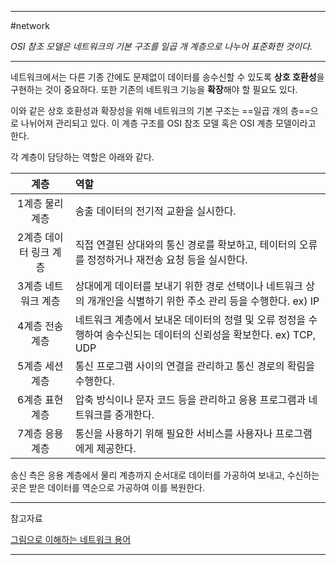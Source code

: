 
---

#network 

*OSI 참조 모델은 네트워크의 기본 구조를 일곱 개 계층으로 나누어 표준화한 것이다.*

---

네트워크에서는 다른 기종 간에도 문제없이 데이터를 송수신할 수 있도록 **상호 호환성**을 구현하는 것이 중요하다. 또한 기존의 네트워크 기능을 **확장**해야 할 필요도 있다.

이와 같은 상호 호환성과 확장성을 위해 네트워크의 기본 구조는 ==일곱 개의 층==으로 나뉘어져 관리되고 있다. 이 계층 구조를 OSI 참조 모델 혹은 OSI 계층 모델이라고 한다.

각 계층이 담당하는 역할은 아래와 같다.

|          계층          | 역할                                                                                                               |
|:----------------------:|:------------------------------------------------------------------------------------------------------------------ |
|     1계층 물리계층     | 송출 데이터의 전기적 교환을 실시한다.                                                                              |
| 2계층 데이터 링크 계층 | 직접 연결된 상대와의 통신 경로를 확보하고, 테이터의 오류를 정정하거나 재전송 요청 등을 실시한다.                   |
|  3계층 네트워크 계층   | 상대에게 데이터를 보내기 위한 경로 선택이나 네트워크 상의 개개인을 식별하기 위한 주소 관리 등을 수행한다. ex) IP   |
|    4계층 전송 계층     | 네트워크 계층에서 보내온 데이터의 정렬 및 오류 정정을 수행하여 송수신되는 데이터의 신뢰성을 확보한다. ex) TCP, UDP |
|    5계층 세션 계층     | 통신 프로그램 사이의 연결을 관리하고 통신 경로의 확림을 수행한다.                                                  |
|    6계층 표현 계층     | 압축 방식이나 문자 코드 등을 관리하고 응용 프로그램과 네트워크를 중개한다.                                         |
|    7계층 응용 계층     | 통신을 사용하기 위해 필요한 서비스를 사용자나 프로그램에게 제공한다.                                               |

송신 측은 응용 계층에서 물리 계층까지 순서대로 데이터를 가공하여 보내고, 수신하는 곳은 받은 데이터를 역순으로 가공하여 이를 복원한다.

---

참고자료

[그림으로 이해하는 네트워크 용어](https://product.kyobobook.co.kr/detail/S000001834837)

---